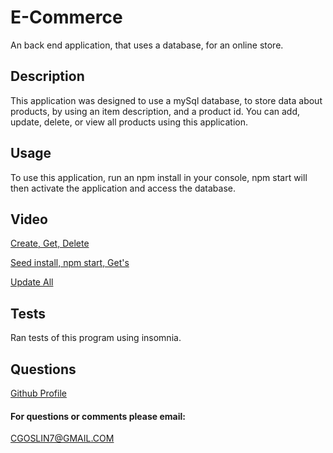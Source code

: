 # E-Commerce                   
An back end application, that uses a database, for an online store.

## Description
This application was designed to use a mySql database, to store data about products, by using an item description, and a product id.  You can add, update, delete, or view all products using this application.

## Usage
To use this application, run an npm install in your console,  npm start will then activate the application and access the database.

## Video
[Create, Get, Delete](https://drive.google.com/file/d/11yejnIwoCUZLWLa_1NgstlvBfR414nsf/view)

[Seed install, npm start, Get's](https://drive.google.com/file/d/1sUvMai0fIbO7FJoM46dWLQx7WFUEFuq_/view)

[Update All](https://drive.google.com/file/d/1wrzNcNNNptyDRMAgWIpaiVpgK8CBRnw3/view)

## Tests
Ran tests of this program using insomnia.

## Questions
[Github Profile](http://github.com/CGO7)
#### For questions or comments please email:
CGOSLIN7@GMAIL.COM

